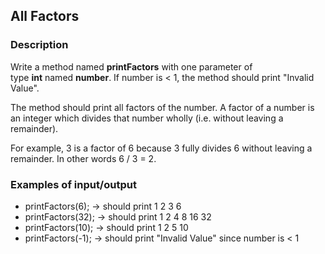 ## All Factors

### Description

Write a method named <b>printFactors</b> with one parameter of type <b>int</b> named <b>number</b>. If number is < 1, the method should print "Invalid Value".

The method should print all factors of the number. A factor of a number is an integer which divides that number wholly (i.e. without leaving a remainder).

For example, 3 is a factor of 6 because 3 fully divides 6 without leaving a remainder. In other words 6 / 3 = 2.

### Examples of input/output

<ul>
<li>printFactors(6); → should print 1 2 3 6</li>
<li>printFactors(32); → should print 1 2 4 8 16 32</li>
<li>printFactors(10); → should print 1 2 5 10</li>
<li>printFactors(-1); → should print "Invalid Value" since number is < 1</li>
</ul>
